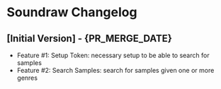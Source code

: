 # Soundraw Changelog

## [Initial Version] - {PR_MERGE_DATE}

- Feature #1: Setup Token: necessary setup to be able to search for samples
- Feature #2: Search Samples: search for samples given one or more genres
